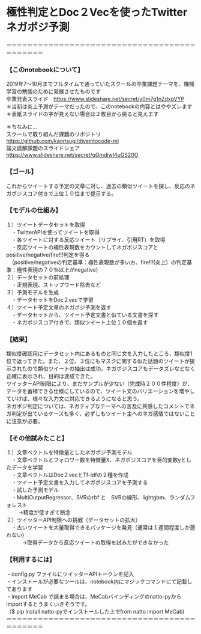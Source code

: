 # 極性判定とDoc２Vecを使ったTwitterネガポジ予測
＝＝＝＝＝＝＝＝＝＝＝＝＝＝＝＝＝＝＝＝＝＝＝＝＝＝＝＝＝＝＝＝＝＝＝＝＝＝＝＝＝＝＝

### 【このnotebookについて】
2019年7〜10月までフルタイムで通っていたスクールの卒業課題テーマを、機械学習の勉強のために発展させたものです<br>
卒業発表スライド　https://www.slideshare.net/secret/y0m7g1nZdxpVYP<br>
＊当初は炎上予測がテーマだったので、このnotebookの内容とはややズレます<br>
＊表紙スライドの字が見えない場合は２枚目から戻ると見えます<br>

＊ちなみに…<br>
スクールで取り組んだ課題のリポジトリ https://github.com/kaorisugi/diveintocode-ml<br>
論文読解課題のスライドシェア https://www.slideshare.net/secret/qGmdiwl4uGS20O<br>

### 【ゴール】
これからツイートする予定の文章に対し、過去の類似ツイートを探し、反応のネガポジスコア付きで上位１０位まで提示する。<br>

### 【モデルの仕組み】
１）ツイートデータセットを取得<br>
　・TwitterAPIを使ってツイートを取得<br>
　・各ツイートに対する反応ツイート（リプライ、引用RT）を取得<br>
　・反応ツイートの極性表現数をカウントしてネガポジスコアとpositive/negative/fire!!!判定を得る<br>
　（positive/negativeの判定基準：極性表現数が多い方、fire!!!(炎上）の判定基準：極性表現の７０％以上がnegative）<br>
２）データセットの前処理<br>
　・正規表現、ストップワード除去など<br>
３）予測モデルを生成<br>
　・データセットをDoc２vecで学習<br>
４）ツイート予定文章のネガポジ予測を返す<br>
　・データセットから、ツイート予定文書と似ている文書を探す<br>
　・ネガポジスコア付きで、類似ツイート上位１０個を返す<br>

### 【結果】
類似度確認用にデータセット内にあるものと同じ文を入力したところ、類似度1位で返ってきた。また、２位、３位にもマスクに関する似た話題のツイートが提示されたので類似ツイートの抽出は成功。ネガポジスコアもデータズレなどなく正確に表示され、目的は達成できた。<br>
ツイッターAPI制限により、まだサンプルが少ない（完成時２００件程度）が、データを蓄積できる仕様にしているので、ツイート文のバリエーションを増やしていけば、様々な入力文に対応できるようになると思う。<br>
ネガポジ判定については、ネガティブなテーマへの言及に共感したコメントでネガ判定が出ているケースも多く、必ずしもツイート主へのネガ感情ではないことに注意が必要。<br>

### 【その他試みたこと】
１）文章ベクトルを特徴量としたネガポジ予測モデル<br>
　・文章ベクトルとフォロワー数を特徴量X、ネガポジスコアを目的変数yとしたデータを学習<br>
　・文章ベクトルはDoc２vecとTf-idfの２種を作成<br>
　・ツイート予定文書を入力してネガポジスコアを予測する<br>
　・試した予測モデル<br>
　・MultiOutputRegressor、SVRのrbf と　SVRの線形、lightgbm、ランダムフォレスト<br>
　 　→精度が低すぎて断念<br>
２）ツイッターAPI制限への挑戦（データセットの拡大）<br>
　・古いツイートを大量取得できるパッケージを発見（通常は１週間程度しか遡れない）<br>
　　　→取得データから反応ツイートの取得を試みたができなかった<br>

### 【利用するには】
・config.py ファイルにツイッターAPIトークンを記入<br>
・インストールが必要なツールは、notebook内にマジックコマンドにて記載してあります<br>
・import MeCab で詰まる場合は、MeCabバインディングのnatto-pyからimportするとうまくいきそうです。<br>
（$ pip install natto-pyでインストールした上でfrom natto import MeCab)<br>
＝＝＝＝＝＝＝＝＝＝＝＝＝＝＝＝＝＝＝＝＝＝＝＝＝＝＝＝＝＝＝＝＝＝＝＝＝＝＝＝＝＝＝

